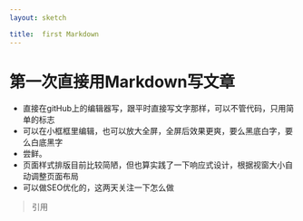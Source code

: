```yaml
---
layout: sketch

title:  first Markdown
---
```






 





# 第一次直接用Markdown写文章

* 直接在gitHub上的编辑器写，跟平时直接写文字那样，可以不管代码，只用简单的标志
* 可以在小框框里编辑，也可以放大全屏，全屏后效果更爽，要么黑底白字，要么白底黑字
* 尝鲜。
* 页面样式排版目前比较简陋，但也算实践了一下响应式设计，根据视窗大小自动调整页面布局
* 可以做SEO优化的，这两天关注一下怎么做

> 引用

